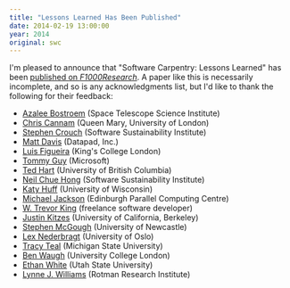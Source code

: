 ```yaml
---
title: "Lessons Learned Has Been Published"
date: 2014-02-19 13:00:00
year: 2014
original: swc
---
```

<p>
  I'm pleased to announce that "Software Carpentry: Lessons Learned"
  has been <a href="http://f1000research.com/articles/3-62/v1">published on <em>F1000Research</em></a>.
  A paper like this is necessarily incomplete,
  and so is any acknowledgments list,
  but I'd like to thank the following for their feedback:
</p>
<ul>
  <li><a href="{{site.baseurl}}/team/#bostroem.a">Azalee Bostroem</a> (Space Telescope Science Institute)</li>
  <li><a href="{{site.baseurl}}/team/#cannam.c">Chris Cannam</a> (Queen Mary, University of London)</li>
  <li><a href="{{site.baseurl}}/team/#crouch.s">Stephen Crouch</a> (Software Sustainability Institute)</li>
  <li><a href="{{site.baseurl}}/team/#davis.m">Matt Davis</a> (Datapad, Inc.)</li>
  <li><a href="{{site.baseurl}}/team/#figueira.l">Luis Figueira</a> (King's College London)</li>
  <li><a href="{{site.baseurl}}/team/#guy.t">Tommy Guy</a> (Microsoft)</li>
  <li><a href="{{site.baseurl}}/team/#hart.t">Ted Hart</a> (University of British Columbia)</li>
  <li><a href="{{site.baseurl}}/team/#chue-hong.n">Neil Chue Hong</a> (Software Sustainability Institute)</li>
  <li><a href="{{site.baseurl}}/team/#huff.k">Katy Huff</a> (University of Wisconsin)</li>
  <li><a href="{{site.baseurl}}/team/#jackson.m">Michael Jackson</a> (Edinburgh Parallel Computing Centre)</li>
  <li><a href="{{site.baseurl}}/team/#king.w">W. Trevor King</a> (freelance software developer)</li>
  <li><a href="{{site.baseurl}}/team/#kitzes.j">Justin Kitzes</a> (University of California, Berkeley)</li>
  <li><a href="{{site.baseurl}}/team/#mcgough.s">Stephen McGough</a> (University of Newcastle)</li>
  <li><a href="{{site.baseurl}}/team/#nederbragt.lex">Lex Nederbragt</a> (University of Oslo)</li>
  <li><a href="{{site.baseurl}}/team/#teal.t">Tracy Teal</a> (Michigan State University)</li>
  <li><a href="{{site.baseurl}}/team/#waugh.b">Ben Waugh</a> (University College London)</li>
  <li><a href="{{site.baseurl}}/team/#white.e">Ethan White</a> (Utah State University)</li>
  <li><a href="{{site.baseurl}}/team/#williams.l">Lynne J. Williams</a> (Rotman Research Institute)</li>
</ul>
